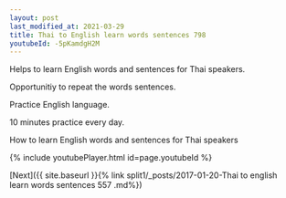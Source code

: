 ```yaml
---
layout: post
last_modified_at: 2021-03-29
title: Thai to English learn words sentences 798 
youtubeId: -5pKamdgH2M
---
```

 
 
Helps to learn English words and sentences for Thai speakers.

Opportunitiy to repeat the words sentences. 

Practice English language. 
 
10 minutes practice every day. 
 
How to learn English words and sentences for Thai speakers 
 
{% include youtubePlayer.html id=page.youtubeId %}
 
 
[Next]({{ site.baseurl }}{% link  split1/_posts/2017-01-20-Thai to english learn words sentences 557 .md%})
 
